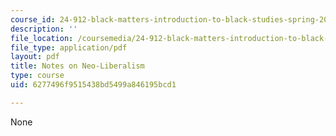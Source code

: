 ```yaml
---
course_id: 24-912-black-matters-introduction-to-black-studies-spring-2017
description: ''
file_location: /coursemedia/24-912-black-matters-introduction-to-black-studies-spring-2017/6277496f9515438bd5499a846195bcd1_MIT24_912s17_chomsky_neolib.pdf
file_type: application/pdf
layout: pdf
title: Notes on Neo-Liberalism
type: course
uid: 6277496f9515438bd5499a846195bcd1

---
```

None